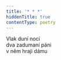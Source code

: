 ```yaml
---
title: '* * *'
hiddenTitle: true
contentType: poetry
---
```


<section>

Vlak duní nocí  
dva zadumaní páni  
v něm hraji dámu

</section>
